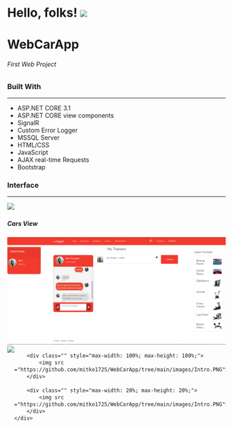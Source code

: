 
# Hello, folks! <img src="https://github.com/mitko1725/WebCarApp/tree/main/images/wave.GIF" width="30px">
<h1>WebCarApp</h1>
<h6>First Web Project</h6>


<h3>Built With</h3>
<hr/>
<ul>
<li>ASP.NET CORE 3.1</li>
<li>ASP.NET CORE view components</li>
<li>SignalR</li>
<li>Custom Error Logger</li>
<li>MSSQL Server</li>
<li>HTML/CSS</li>
<li>JavaScript</li>
<li>AJAX real-time Requests</li>
<li>Bootstrap</li>
</ul>


<h3>Interface</h3>
<hr/>
<img src="https://github.com/mitko1725/WebCarApp/tree/main/images/Intro.PNG"/>



<h5>Cars View</h5>
<img src="https://github.com/PlamenMichev/SoftGym/blob/master/images/Chat.PNG?raw=true"/>



<div id="banner" style="overflow: hidden; display: flex; justify-content:space-around;">
        <div class="" style="max-width: 20%; max-height: 20%;">
            <img src ="https://github.com/mitko1725/WebCarApp/tree/main/images/Intro.PNG">
        </div>

        <div class="" style="max-width: 100%; max-height: 100%;">
            <img src ="https://github.com/mitko1725/WebCarApp/tree/main/images/Intro.PNG">
        </div>

        <div class="" style="max-width: 20%; max-height: 20%;">
            <img src ="https://github.com/mitko1725/WebCarApp/tree/main/images/Intro.PNG">
        </div>
    </div>